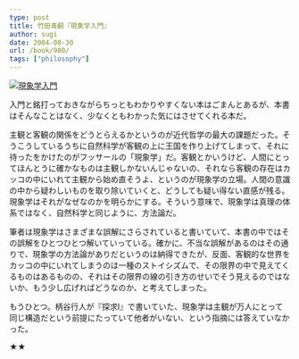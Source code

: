 ```yaml
---
type: post
title: 竹田青嗣『現象学入門』
author: sugi
date: 2004-08-30
url: /book/980/
tags: ["philosophy"]
---
```

<a href="http://www.amazon.co.jp/exec/obidos/ASIN/4140015764/chezsugi-22/ref=nosim/" onclick="_gaq.push(['_trackEvent', 'outbound-article', 'http://www.amazon.co.jp/exec/obidos/ASIN/4140015764/chezsugi-22/ref=nosim/', '']);" name="amazletlink" target="_blank"><img src="http://i1.wp.com/ec2.images-amazon.com/images/I/41C4MNMJ08L.SL160.jpg?w=660" alt="現象学入門" class="alignleft" data-recalc-dims="1" /></a>

入門と銘打っておきながらちっともわかりやすくない本はごまんとあるが、本書はそんなことはなく、少なくともわかった気にはさせてくれる本だ。

主観と客観の関係をどうとらえるかというのが近代哲学の最大の課題だった。そうこうしているうちに自然科学が客観の上に王国を作り上げてしまって、それに待ったをかけたのがフッサールの「現象学」だ。客観とかいうけど、人間にとってほんとうに確かなものは主観しかないんじゃないの、それなら客観の存在はカッコの中にいれて主観から始め直そうよ、というのが現象学の立場。人間の意識の中から疑わしいものを取り除いていくと、どうしても疑い得ない直感が残る。現象学はそれがなぜなのかを明らかにする。そういう意味で、現象学は真理の体系ではなく、自然科学と同じように、方法論だ。

筆者は現象学はさまざまな誤解にさらされていると書いていて、本書の中ではその誤解をひとつひとつ解いていっている。確かに、不当な誤解があるのはその通りで、現象学の方法論がありだというのは納得できたが、反面、客観的な世界をカッコの中にいれてしまうのは一種のストイシズムで、その限界の中で見えてくるものはあるものの、それはその限界の線の引き方のせいでそう見えるのではないか、もう少し広げればどうなのか、と考えてしまった。

もうひとつ。柄谷行人が『探求I』で書いていた、現象学は主観が万人にとって同じ構造だという前提にたっていて他者がいない、という指摘には答えていなかった。

★★
